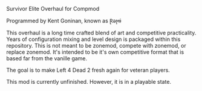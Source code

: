 Survivor Elite Overhaul for Compmod

Programmed by Kent Goninan, known as Ɽǝϻɨ

This overhaul is a long time crafted blend of art and competitive practicality. Years of configuration mixing and level design is packaged within this repository. This is not meant to be zonemod, compete with zonemod, or replace zonemod. It's intended to be it's own competitive format that is based far from the vanille game. 

The goal is to make Left 4 Dead 2 fresh again for veteran players.

This mod is currently unfinished. However, it is in a playable state. 
